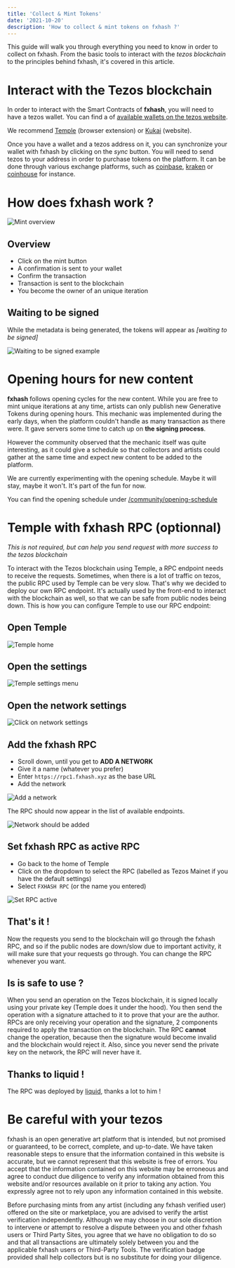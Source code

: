 ```yaml
---
title: 'Collect & Mint Tokens'
date: '2021-10-20'
description: 'How to collect & mint tokens on fxhash ?'
---
```


This guide will walk you through everything you need to know in order to collect on fxhash. From the basic tools to interact with the *tezos blockchain* to the principles behind fxhash, it's covered in this article.


# Interact with the Tezos blockchain

In order to interact with the Smart Contracts of **fxhash**, you will need to have a tezos wallet. You can find a of [available wallets on the tezos website](https://tezos.com/learn/store-and-use/).

We recommend [Temple](https://templewallet.com/) (browser extension) or [Kukai](https://wallet.kukai.app/) (website).

Once you have a wallet and a tezos address on it, you can synchronize your wallet with fxhash by clicking on the *sync* button. You will need to send tezos to your address in order to purchase tokens on the platform. It can be done through various exchange platforms, such as [coinbase](https://www.coinbase.com/en/how-to-buy/tezos), [kraken](https://www.kraken.com/en-gb/learn/buy-tezos-xtz) or [coinhouse](https://www.coinhouse.com/buy-tezos/) for instance.


# How does fxhash work ?

![Mint overview](/images/articles/guide-collect/guide-mint.jpg)

## Overview

* Click on the mint button
* A confirmation is sent to your wallet
* Confirm the transaction
* Transaction is sent to the blockchain
* You become the owner of an unique iteration

## Waiting to be signed

While the metadata is being generated, the tokens will appear as *[waiting to be signed]*

![Waiting to be signed example](/images/articles/guide-collect/waiting-to-be-signed.jpg)


# Opening hours for new content

**fxhash** follows opening cycles for the new content. While you are free to mint unique iterations at any time, artists can only publish new Generative Tokens during opening hours. This mechanic was implemented during the early days, when the platform couldn't handle as many transaction as there were. It gave servers some time to catch up on **the signing process**.

However the community observed that the mechanic itself was quite interesting, as it could give a schedule so that collectors and artists could gather at the same time and expect new content to be added to the platform.

We are currently experimenting with the opening schedule. Maybe it will stay, maybe it won't. It's part of the fun for now.

You can find the opening schedule under [/community/opening-schedule](/community/opening-schedule)


# Temple with fxhash RPC (optionnal)

*This is not required, but can help you send request with more success to the tezos blockchain*

To interact with the Tezos blockchain using Temple, a RPC endpoint needs to receive the requests. Sometimes, when there is a lot of traffic on tezos, the public RPC used by Temple can be very slow. That's why we decided to deploy our own RPC endpoint. It's actually used by the front-end to interact with the blockchain as well, so that we can be safe from public nodes being down. This is how you can configure Temple to use our RPC endpoint:

## Open Temple

![Temple home](/images/articles/guide-collect/temple1.jpg)

## Open the settings

![Temple settings menu](/images/articles/guide-collect/temple2.jpg)

## Open the network settings

![Click on network settings](/images/articles/guide-collect/temple3.jpg)

## Add the fxhash RPC

* Scroll down, until you get to **ADD A NETWORK**
* Give it a name (whatever you prefer)
* Enter `https://rpc1.fxhash.xyz` as the base URL
* Add the network

![Add a network](/images/articles/guide-collect/temple4.jpg)

The RPC should now appear in the list of available endpoints.

![Network should be added](/images/articles/guide-collect/temple5.jpg)

## Set fxhash RPC as active RPC

* Go back to the home of Temple
* Click on the dropdown to select the RPC (labelled as Tezos Mainet if you have the default settings)
* Select `FXHASH RPC` (or the name you entered)

![Set RPC active](/images/articles/guide-collect/temple6.jpg)

## That's it !

Now the requests you send to the blockchain will go through the fxhash RPC, and so if the public nodes are down/slow due to important activity, it will make sure that your requests go through. You can change the RPC whenever you want.

## Is is safe to use ?

When you send an operation on the Tezos blockchain, it is signed locally using your private key (Temple does it under the hood). You then send the operation with a signature attached to it to prove that your are the author. RPCs are only receiving your operation and the signature, 2 components required to apply the transaction on the blockchain. The RPC **cannot** change the operation, because then the signature would become invalid and the blockchain would reject it. Also, since you never send the private key on the network, the RPC will never have it.

## Thanks to liquid !

The RPC was deployed by [liquid](https://twitter.com/l1qu1d_), thanks a lot to him !


# Be careful with your tezos

fxhash is an open generative art platform that is intended, but not promised or guaranteed, to be correct, complete, and up-to-date. We have taken reasonable steps to ensure that the information contained in this website is accurate, but we cannot represent that this website is free of errors. You accept that the information contained on this website may be erroneous and agree to conduct due diligence to verify any information obtained from this website and/or resources available on it prior to taking any action. You expressly agree not to rely upon any information contained in this website.

Before purchasing mints from any artist (including any fxhash verified user) offered on the site or marketplace, you are advised to verify the artist verification independently. Although we may choose in our sole discretion to intervene or attempt to resolve a dispute between you and other fxhash users or Third Party Sites, you agree that we have no obligation to do so and that all transactions are ultimately solely between you and the applicable fxhash users or Third-Party Tools. 
The verification badge provided shall help collectors but is no substitute for doing your diligence.